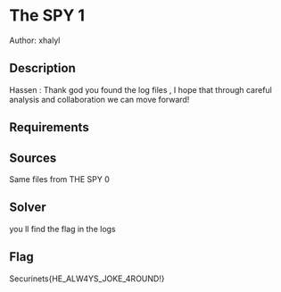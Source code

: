 # The SPY 1

Author: xhalyl

## Description
Hassen : Thank god you found the log files , I hope that through careful analysis and collaboration we can move forward!
## Requirements

## Sources
Same files from THE SPY 0

## Solver
you ll find the flag in the logs
## Flag
Securinets{HE_ALW4YS_JOKE_4ROUND!}